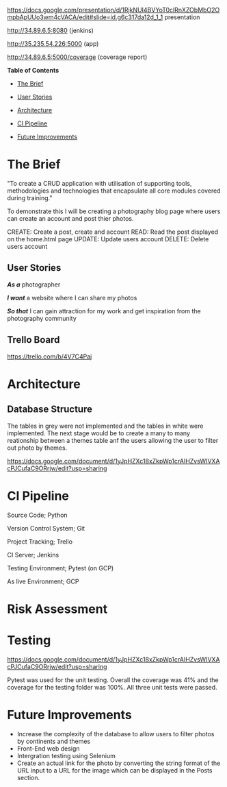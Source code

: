 https://docs.google.com/presentation/d/1RjkNUI4BVYoT0clRnXZObMbO2OmpbApUUo3wm4cVACA/edit#slide=id.g6c317da12d_1_1 presentation 

http://34.89.6.5:8080  (jenkins)

http://35.235.54.226:5000     (app)


http://34.89.6.5:5000/coverage  (coverage report)


**Table of Contents**

* [The Brief](#the-brief)

* [User Stories](#user-stories)

* [Architecture](#architecture)

* [CI Pipeline](#CI-Pipeline)

* [Future Improvements](#Future-Improvements)


# The Brief
"To create a CRUD application with utilisation of supporting tools, methodologies and technologies that encapsulate all core modules covered during training."

To demonstrate this I will be creating a photography blog page where users can create an account and post thier photos.

CREATE: Create a post, create and account
READ: Read the post displayed on the home.html page
UPDATE: Update users account
DELETE: Delete users account 

## User Stories
***As a*** photographer 

***I want*** a website where I can share my photos 

***So that*** I can gain attraction for my work and get inspiration from the photography community

## Trello Board

https://trello.com/b/4V7C4Paj


# Architecture 
## Database Structure
The tables in grey were not implemented and the tables in white were implemented. The next stage would be to create a many to many reationship between a themes table anf the users allowing the user to filter out photo by themes.

https://docs.google.com/document/d/1yJpHZXc18xZkpWp1crAIHZvsWIVXAcPJCufaC9ORrjw/edit?usp=sharing

# CI Pipeline
Source Code; Python

Version Control System; Git

Project Tracking; Trello

CI Server; Jenkins

Testing Environment; Pytest (on GCP)

As live Environment; GCP

# Risk Assessment









# Testing

https://docs.google.com/document/d/1yJpHZXc18xZkpWp1crAIHZvsWIVXAcPJCufaC9ORrjw/edit?usp=sharing

Pytest was used for the unit testing. Overall the coverage was 41% and the coverage for the testing folder was 100%. All three unit tests were passed. 

# Future Improvements 
- Increase the complexity of the database to allow users to filter photos by continents and themes
- Front-End web design 
- Intergration testing using Selenium
- Create an actual link for the photo by converting the string format of the URL input to a URL for the image which can be displayed in the Posts section. 

